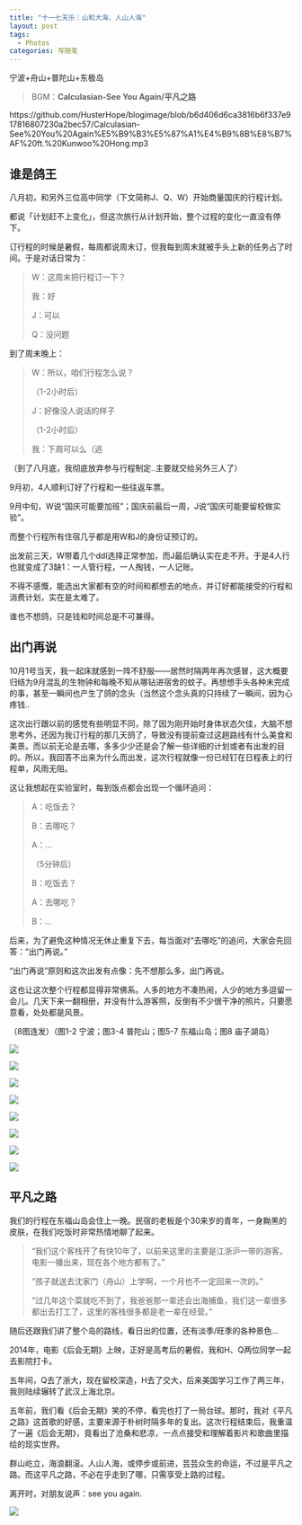 ```yaml
---
title: "十一七天乐｜山和大海，人山人海"
layout: post
tags:
  - Photos
categories: 写随笔
---
```


宁波+舟山+普陀山+东极岛

<!-- more -->

> BGM：**Calculasian-See You Again/平凡之路**

<p>https://github.com/HusterHope/blogimage/blob/b6d406d6ca3816b6f337e917816807230a2bec57/Calculasian-See%20You%20Again%E5%B9%B3%E5%87%A1%E4%B9%8B%E8%B7%AF%20ft.%20Kunwoo%20Hong.mp3</p>

## 谁是鸽王

八月初，和另外三位高中同学（下文简称J、Q、W）开始商量国庆的行程计划。

都说「计划赶不上变化」，但这次旅行从计划开始，整个过程的变化一直没有停下。

订行程的时候是暑假，每周都说周末订，但我每到周末就被手头上新的任务占了时间。于是对话日常为：

> W：这周末把行程订一下？
>
> 我：好
>
> J：可以
>
> Q：没问题

到了周末晚上：

> W：所以，咱们行程怎么说？
>
> （1-2小时后）
>
> J：好像没人说话的样子
>
> （1-2小时后）
>
> 我：下周可以么（逃

（到了八月底，我彻底放弃参与行程制定..主要就交给另外三人了）

9月初，4人顺利订好了行程和一些往返车票。

9月中旬，W说“国庆可能要加班”；国庆前最后一周，J说“国庆可能要留校做实验”。

而整个行程所有住宿几乎都是用W和J的身份证预订的。

出发前三天，W带着几个ddl选择正常参加，而J最后确认实在走不开。于是4人行也就变成了3缺1：一人管行程，一人掏钱，一人记账。

不得不感慨，能选出大家都有空的时间和都想去的地点，并订好都能接受的行程和消费计划，实在是太难了。

谁也不想鸽，只是钱和时间总是不可兼得。

## 出门再说

10月1号当天，我一起床就感到一阵不舒服——居然时隔两年再次感冒，这大概要归结为9月混乱的生物钟和每晚不知从哪钻进宿舍的蚊子。再想想手头各种未完成的事，甚至一瞬间也产生了鸽的念头（当然这个念头真的只持续了一瞬间，因为心疼钱..

这次出行跟以前的感觉有些明显不同，除了因为刚开始时身体状态欠佳，大脑不想思考外，还因为我订行程的那几天鸽了，导致没有提前查过这趟路线有什么美食和美景。而以前无论是去哪，多多少少还是会了解一些详细的计划或者有出发的目的。所以，我回答不出来为什么而出发，这次行程就像一份已经钉在日程表上的行程单，风雨无阻。

这让我想起在实验室时，每到饭点都会出现一个循环追问：

> A：吃饭去？
>
> B：去哪吃？
>
> A：...
>
> （5分钟后）
>
> B：吃饭去？
>
> A：去哪吃？
>
> B：...

后来，为了避免这种情况无休止重复下去，每当面对“去哪吃”的追问，大家会先回答：“出门再说。”

“出门再说”原则和这次出发有点像：先不想那么多，出门再说。

这也让这次整个行程都显得非常佛系。人多的地方不凑热闹，人少的地方多逗留一会儿。几天下来一翻相册，并没有什么游客照，反倒有不少很干净的照片。只要愿意看，处处都是风景。

（8图连发）（图1-2 宁波；图3-4 普陀山；图5-7 东福山岛；图8 庙子湖岛）

![](https://github.com/HusterHope/blogimage/raw/master/20191007-1.jpg)

![](https://github.com/HusterHope/blogimage/raw/master/20191007-2.jpg)

![](https://github.com/HusterHope/blogimage/raw/master/20191007-3.jpg)

![](https://github.com/HusterHope/blogimage/raw/master/20191007-4.jpg)

![](https://github.com/HusterHope/blogimage/raw/master/20191007-5.jpg)

![](https://github.com/HusterHope/blogimage/raw/master/20191007-6.jpg)

![](https://github.com/HusterHope/blogimage/raw/master/20191007-7.jpg)

![](https://github.com/HusterHope/blogimage/raw/master/20191007-8.jpg)

## 平凡之路

我们的行程在东福山岛会住上一晚。民宿的老板是个30来岁的青年，一身黝黑的皮肤，在我们吃饭时非常热情地聊了起来。

> “我们这个客栈开了有快10年了，以前来这里的主要是江浙沪一带的游客，电影一播出来，现在各个地方都有了。”
>
> “孩子就送去沈家门（舟山）上学啊，一个月也不一定回来一次的。”
>
> “过几年这个菜就吃不到了，我爸爸那一辈还会出海捕鱼，我们这一辈很多都出去打工了，这里的客栈很多都是老一辈在经营。”

随后还跟我们讲了整个岛的路线，看日出的位置，还有淡季/旺季的各种景色...

2014年，电影《后会无期》上映，正好是高考后的暑假，我和H、Q两位同学一起去影院打卡。

五年间，Q去了浙大，现在留校深造，H去了交大，后来美国学习工作了两三年，我则陆续辗转了武汉上海北京。

五年前，我们看《后会无期》笑的不停，看完也打了一局台球。那时，我对《平凡之路》这首歌的好感，主要来源于朴树时隔多年的复出。这次行程结束后，我重温了一遍《后会无期》，竟看出了沧桑和悲凉，一点点接受和理解着影片和歌曲里描绘的现实世界。

群山屹立，海浪翻滚。人山人海，或停步或前进，芸芸众生的命运，不过是平凡之路。而这平凡之路，不必在乎走到了哪，只需享受上路的过程。

离开时，对朋友说声：see you again.

![](https://github.com/HusterHope/blogimage/raw/master/20191007-9.jpg)